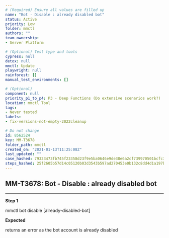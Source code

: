 ```yaml
---
# (Required) Ensure all values are filled up
name: "Bot - Disable : already disabled bot"
status: Active
priority: Low
folder: mmctl
authors: ""
team_ownership: 
- Server Platform

# (Optional) Test type and tools
cypress: null
detox: null
mmctl: Update
playwright: null
rainforest: []
manual_test_environments: []

# (Optional)
component: null
priority_p1_to_p4: P3 - Deep Functions (Do extensive scenarios work?)
location: mmctl Tool
tags: 
- Never tested
labels: 
- fix-versions-not-empty-2022cleanup

# Do not change
id: 8562524
key: MM-T3678
folder_path: mmctl
created_on: "2021-01-13T11:25:08Z"
last_updated: ""
case_hashed: 79323473fb745f23358d23f9e5ba0646e9de38e6a2cf739970501bcfc379d2aff7f4d76b6a6dde010068979f4d181a70
steps_hashed: 25f2605b57d14c05120b03d3543b597ad270453e0b132c8dd4d1a197b74bc38e928a21c0e56d1a4ad8704d85aab9aa3f
---
```


## MM-T3678: Bot - Disable : already disabled bot

---

**Step 1**

mmctl bot disable \[already-disabled-bot]

**Expected**

returns an error as the bot account is already disabled

